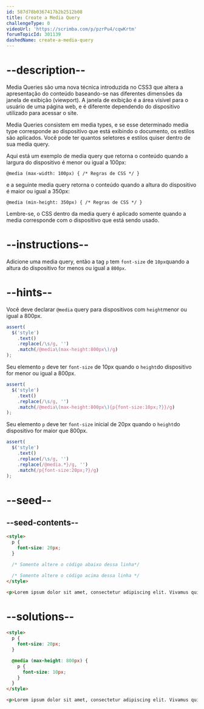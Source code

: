 ```yaml
---
id: 587d78b0367417b2b2512b08
title: Create a Media Query
challengeType: 0
videoUrl: 'https://scrimba.com/p/pzrPu4/cqwKrtm'
forumTopicId: 301139
dashedName: create-a-media-query
---
```


# --description--

Media Queries são uma nova técnica introduzida no CSS3 que altera a apresentação do conteúdo baseando-se nas diferentes dimensões da janela de exibição (viewport). A janela de exibição é a área vísivel para o usuário de uma página web, e é diferente dependendo do dispositivo utilizado para acessar o site.

Media Queries consistem em media types, e se esse determinado media type corresponde ao dispositivo que está exibindo o documento, os estilos são aplicados. Você pode ter quantos seletores e estilos quiser dentro de sua media query.

Aqui está um exemplo de media query que retorna o conteúdo quando a largura do dispositivo é menor ou igual a 100px:

`@media (max-width: 100px) { /* Regras de CSS */ }`

e a seguinte media query retorna o conteúdo quando a altura do dispositivo é maior ou igual a 350px:

`@media (min-height: 350px) { /* Regras de CSS */ }`

Lembre-se, o CSS dentro da media query é aplicado somente quando a media corresponde com o dispositivo que está sendo usado.

# --instructions--

Adicione uma media query, então a tag `p` tem `font-size` de `10px`quando a altura do dispositivo for menos ou igual a `800px`.

# --hints--

Você deve declarar `@media` query para dispositivos com `height`menor ou igual a 800px.

```js
assert(
  $('style')
    .text()
    .replace(/\s/g, '')
    .match(/@media\(max-height:800px\)/g)
);
```

Seu elemento `p` deve ter `font-size` de 10px quando o `height`do dispositivo for menor ou igual a 800px. 


```js
assert(
  $('style')
    .text()
    .replace(/\s/g, '')
    .match(/@media\(max-height:800px\){p{font-size:10px;?}}/g)
);
```
Seu elemento `p` deve ter `font-size` inicial de 20px quando o `height`do dispositivo for maior que 800px. 

```js
assert(
  $('style')
    .text()
    .replace(/\s/g, '')
    .replace(/@media.*}/g, '')
    .match(/p{font-size:20px;?}/g)
);
```

# --seed--

## --seed-contents--

```html
<style>
  p {
    font-size: 20px;
  }

  /* Somente altere o código abaixo dessa linha*/

  /* Somente altere o código acima dessa linha */
</style>

<p>Lorem ipsum dolor sit amet, consectetur adipiscing elit. Vivamus quis tempus massa. Aenean erat nisl, gravida vel vestibulum cursus, interdum sit amet lectus. Sed sit amet quam nibh. Suspendisse quis tincidunt nulla. In hac habitasse platea dictumst. Ut sit amet pretium nisl. Vivamus vel mi sem. Aenean sit amet consectetur sem. Suspendisse pretium, purus et gravida consequat, nunc ligula ultricies diam, at aliquet velit libero a dui.</p>
```

# --solutions--

```html
<style>
  p {
    font-size: 20px;
  }

  @media (max-height: 800px) {
    p {
      font-size: 10px;
    }
  }
</style>

<p>Lorem ipsum dolor sit amet, consectetur adipiscing elit. Vivamus quis tempus massa. Aenean erat nisl, gravida vel vestibulum cursus, interdum sit amet lectus. Sed sit amet quam nibh. Suspendisse quis tincidunt nulla. In hac habitasse platea dictumst. Ut sit amet pretium nisl. Vivamus vel mi sem. Aenean sit amet consectetur sem. Suspendisse pretium, purus et gravida consequat, nunc ligula ultricies diam, at aliquet velit libero a dui.</p>
```
